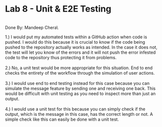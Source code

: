 # Lab 8 - Unit & E2E Testing
\
Done By: Mandeep Chera\

1.) I would put my automated tests within a GitHub action when code is pushed. I would do this because it is crucial to know if the code being pushed to the repository actually works as intended. In the case it does not, the test will let you know of the errors and it will not push the error infested code to the repository thus protecting it from problems.\
\
2.) No, a unit test would be more appropriate for this situation. End to end checks the entirety of the workflow through the simulation of user actions.\
\
3.) I would use end to end testing instead for this case because you can simulate the message feature by sending one and receiving one back. This would be difficult with unit testing as you need to inspect more than just an output.\
\
4.) I would use a unit test for this because you can simply check if the output, which is the message in this case, has the correct length or not. A simple check like this can easily be done with a unit test.
